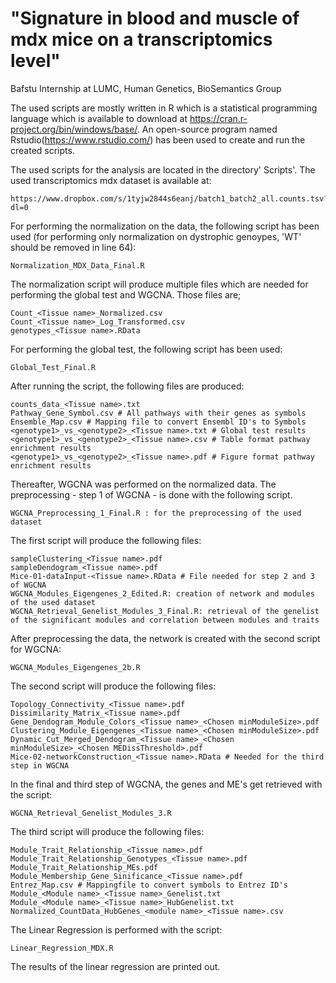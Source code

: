 # "Signature in blood and muscle of mdx mice on a transcriptomics level"
Bafstu Internship at LUMC, Human Genetics, BioSemantics Group

The used scripts are mostly written in R which is a statistical programming language which is available to download at https://cran.r-project.org/bin/windows/base/. 
An open-source program named Rstudio(https://www.rstudio.com/) has been used to create and run the created scripts. 

The used scripts for the analysis are located in the directory' Scripts'.
The used transcriptomics mdx dataset is available at:

    https://www.dropbox.com/s/1tyjw2844s6eanj/batch1_batch2_all.counts.tsv?dl=0 

For performing the normalization on the data, the following script has been used (for performing only normalization on dystrophic genoypes, 'WT' should be removed in line 64):

    Normalization_MDX_Data_Final.R
    
The normalization script will produce multiple files which are needed for performing the global test and WGCNA. Those files are; 

    Count_<Tissue name>_Normalized.csv
    Count_<Tissue name>_Log_Transformed.csv
    genotypes_<Tissue name>.RData
    
For performing the global test, the following script has been used:

    Global_Test_Final.R
    
After running the script, the following files are produced:

    counts_data_<Tissue name>.txt
    Pathway_Gene_Symbol.csv # All pathways with their genes as symbols
    Ensemble_Map.csv # Mapping file to convert Ensembl ID's to Symbols
    <genotype1>_vs_<genotype2>_<Tissue name>.txt # Global test results
    <genotype1>_vs_<genotype2>_<Tissue name>.csv # Table format pathway enrichment results
    <genotype1>_vs_<genotype2>_<Tissue name>.pdf # Figure format pathway enrichment results
    
Thereafter, WGCNA was performed on the normalized data. The preprocessing - step 1 of WGCNA - is done with the following script.

    WGCNA_Preprocessing_1_Final.R : for the preprocessing of the used dataset
    
The first script will produce the following files:

    sampleClustering_<Tissue name>.pdf
    sampleDendogram_<Tissue name>.pdf
    Mice-01-dataInput-<Tissue name>.RData # File needed for step 2 and 3 of WGCNA
    WGCNA_Modules_Eigengenes_2_Edited.R: creation of network and modules of the used dataset
    WGCNA_Retrieval_Genelist_Modules_3_Final.R: retrieval of the genelist of the significant modules and correlation between modules and traits

After preprocessing the data, the network is created with the second script for WGCNA:

    WGCNA_Modules_Eigengenes_2b.R
The second script will produce the following files:

    Topology_Connectivity_<Tissue name>.pdf
    Dissimilarity_Matrix_<Tissue name>.pdf
    Gene_Dendogram_Module_Colors_<Tissue name>_<Chosen minModuleSize>.pdf
    Clustering_Module_Eigengenes_<Tissue name>_<Chosen minModuleSize>.pdf
    Dynamic_Cut_Merged_Dendogram_<Tissue name>_<Chosen minModuleSize>_<Chosen MEDissThreshold>.pdf
    Mice-02-networkConstruction_<Tissue name>.RData # Needed for the third step in WGCNA

In the final and third step of WGCNA, the genes and ME's get retrieved with the script:

    WGCNA_Retrieval_Genelist_Modules_3.R
    
The third script will produce the following files:

    Module_Trait_Relationship_<Tissue name>.pdf
    Module_Trait_Relationship_Genotypes_<Tissue name>.pdf
    Module_Trait_Relationship_MEs.pdf
    Module_Membership_Gene_Sinificance_<Tissue name>.pdf
    Entrez_Map.csv # Mappingfile to convert symbols to Entrez ID's
    Module_<Module name>_<Tissue name>_Genelist.txt
    Module_<Module name>_<Tissue name>_HubGenelist.txt
    Normalized_CountData_HubGenes_<module name>_<Tissue name>.csv
    
The Linear Regression is performed with the script:

    Linear_Regression_MDX.R
    
The results of the linear regression are printed out. 
